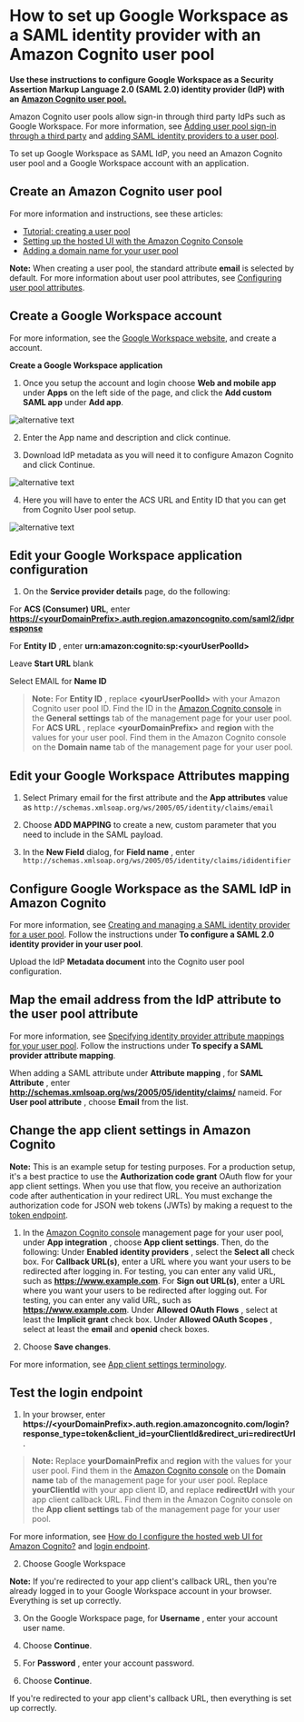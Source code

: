 # **How to set up Google Workspace as a SAML identity provider with an Amazon Cognito user pool**

**Use these instructions to configure Google Workspace as a Security Assertion Markup Language 2.0 (SAML 2.0) identity provider (IdP) with an** [**Amazon Cognito user pool.**](https://docs.aws.amazon.com/cognito/latest/developerguide/cognito-user-identity-pools.html)

Amazon Cognito user pools allow sign-in through third party IdPs such as Google Workspace. For more information, see [Adding user pool sign-in through a third party](https://docs.aws.amazon.com/cognito/latest/developerguide/cognito-user-pools-identity-federation.html) and [adding SAML identity providers to a user pool](https://docs.aws.amazon.com/cognito/latest/developerguide/cognito-user-pools-saml-idp.html).

To set up Google Workspace as SAML IdP, you need an Amazon Cognito user pool and a Google Workspace account with an application.

## **Create an Amazon Cognito user pool**

For more information and instructions, see these articles:

- [Tutorial: creating a user pool](https://docs.aws.amazon.com/cognito/latest/developerguide/tutorial-create-user-pool.html)
- [Setting up the hosted UI with the Amazon Cognito Console](https://docs.aws.amazon.com/cognito/latest/developerguide/cognito-user-pools-app-integration.html#cognito-user-pools-create-an-app-integration)
- [Adding a domain name for your user pool](https://docs.aws.amazon.com/cognito/latest/developerguide/cognito-user-pools-domain.html)

**Note:** When creating a user pool, the standard attribute **email** is selected by default. For more information about user pool attributes, see [Configuring user pool attributes](https://docs.aws.amazon.com/cognito/latest/developerguide/user-pool-settings-attributes.html).

## **Create a Google Workspace account**

For more information, see the [Google Workspace website,](https://workspace.google.com/) and create a account.

**Create a Google Workspace application**

1. Once you setup the account and login choose **Web and mobile app** under **Apps** on the left side of the page, and click the **Add custom SAML app** under **Add app**.

![alternative text](images/Picture1.png "Image Title")

2.    Enter the App name and description and click continue.

3.    Download IdP metadata as you will need it to configure Amazon Cognito and click Continue.

![alternative text](images/Picture2.png "Image Title")

4.    Here you will have to enter the ACS URL and Entity ID that you can get from Cognito User pool setup.

![alternative text](images/Picture3.png "Image Title")

## **Edit your Google Workspace application configuration**

1.    On the **Service provider details** page, do the following:

For **ACS (Consumer) URL**, enter [**https://\<yourDomainPrefix\>.auth.region.amazoncognito.com/saml2/idpresponse**](https://yourDomainPrefix.auth.region.amazoncognito.com/saml2/idpresponse)

For **Entity ID** , enter **urn:amazon:cognito:sp:\<yourUserPoolId\>**

Leave **Start URL** blank

Select EMAIL for **Name ID**

>**Note:** For **Entity ID** , replace **\<yourUserPoolId\>** with your Amazon Cognito user pool ID. Find the ID in the [Amazon Cognito console](https://console.aws.amazon.com/cognito/) in the **General settings** tab of the management page for your user pool. For **ACS URL** , replace **\<yourDomainPrefix\>** and **region** with the values for your user pool. Find them in the Amazon Cognito console on the **Domain name** tab of the management page for your user pool.

## **Edit your Google Workspace Attributes mapping**

1. Select Primary email for the first attribute and the **App attributes** value as ```http://schemas.xmlsoap.org/ws/2005/05/identity/claims/email```

2.    Choose **ADD MAPPING** to create a new, custom parameter that you need to include in the SAML payload.

3.    In the **New Field** dialog, for **Field name** , enter ```http://schemas.xmlsoap.org/ws/2005/05/identity/claims/ididentifier```

## **Configure Google Workspace as the SAML IdP in Amazon Cognito**

For more information, see [Creating and managing a SAML identity provider for a user pool](https://docs.aws.amazon.com/cognito/latest/developerguide/cognito-user-pools-managing-saml-idp-console.html). Follow the instructions under **To configure a SAML 2.0 identity provider in your user pool**.

Upload the IdP **Metadata document** into the Cognito user pool configuration.

## **Map the email address from the IdP attribute to the user pool attribute**

For more information, see [Specifying identity provider attribute mappings for your user pool](https://docs.aws.amazon.com/cognito/latest/developerguide/cognito-user-pools-specifying-attribute-mapping.html). Follow the instructions under **To specify a SAML provider attribute mapping**.

When adding a SAML attribute under **Attribute mapping** , for **SAML Attribute** , enter **http://schemas.xmlsoap.org/ws/2005/05/identity/claims/** nameid. For **User pool attribute** , choose **Email** from the list.

## **Change the app client settings in Amazon Cognito**

**Note:** This is an example setup for testing purposes. For a production setup, it's a best practice to use the **Authorization code grant** OAuth flow for your app client settings. When you use that flow, you receive an authorization code after authentication in your redirect URL. You must exchange the authorization code for JSON web tokens (JWTs) by making a request to the [token endpoint](https://docs.aws.amazon.com/cognito/latest/developerguide/token-endpoint.html).

1.    In the [Amazon Cognito console](https://console.aws.amazon.com/cognito/) management page for your user pool, under **App integration** , choose **App client settings**. Then, do the following:
Under **Enabled identity providers** , select the **Select all** check box.
For **Callback URL(s)**, enter a URL where you want your users to be redirected after logging in. For testing, you can enter any valid URL, such as **https://www.example.com**.
For **Sign out URL(s)**, enter a URL where you want your users to be redirected after logging out. For testing, you can enter any valid URL, such as **https://www.example.com**.
Under **Allowed OAuth Flows** , select at least the **Implicit grant** check box.
Under **Allowed OAuth Scopes** , select at least the **email** and **openid** check boxes.

2.    Choose **Save changes**.

For more information, see [App client settings terminology](https://docs.aws.amazon.com/cognito/latest/developerguide/cognito-user-pools-app-idp-settings.html#cognito-user-pools-app-idp-settings-about).

## **Test the login endpoint**

1.    In your browser, enter **https://\<yourDomainPrefix\>.auth.region.amazoncognito.com/login?response\_type=token&client\_id=yourClientId&redirect\_uri=redirectUrl**.

>**Note:** Replace **yourDomainPrefix** and **region** with the values for your user pool. Find them in the [Amazon Cognito console](https://console.aws.amazon.com/cognito/) on the **Domain name** tab of the management page for your user pool. Replace **yourClientId** with your app client ID, and replace **redirectUrl** with your app client callback URL. Find them in the Amazon Cognito console on the **App client settings** tab of the management page for your user pool.

For more information, see [How do I configure the hosted web UI for Amazon Cognito?](https://aws.amazon.com/premiumsupport/knowledge-center/cognito-hosted-web-ui/) and [login endpoint](https://docs.aws.amazon.com/cognito/latest/developerguide/login-endpoint.html).

2.    Choose Google Workspace

**Note:** If you're redirected to your app client's callback URL, then you're already logged in to your Google Workspace account in your browser. Everything is set up correctly.

3.    On the Google Workspace page, for **Username** , enter your account user name.

4.    Choose **Continue**.

5.    For **Password** , enter your account password.

6.    Choose **Continue**.

If you're redirected to your app client's callback URL, then everything is set up correctly.